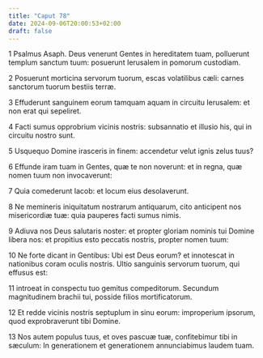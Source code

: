 ```yaml
---
title: "Caput 78"
date: 2024-09-06T20:00:53+02:00
draft: false
---
```



1 Psalmus Asaph. Deus venerunt Gentes in hereditatem tuam, polluerunt templum sanctum tuum: posuerunt Ierusalem in pomorum custodiam.

2 Posuerunt morticina servorum tuorum, escas volatilibus cæli: carnes sanctorum tuorum bestiis terræ.

3 Effuderunt sanguinem eorum tamquam aquam in circuitu Ierusalem: et non erat qui sepeliret.

4 Facti sumus opprobrium vicinis nostris: subsannatio et illusio his, qui in circuitu nostro sunt.

5 Usquequo Domine irasceris in finem: accendetur velut ignis zelus tuus?

6 Effunde iram tuam in Gentes, quæ te non noverunt: et in regna, quæ nomen tuum non invocaverunt:

7 Quia comederunt Iacob: et locum eius desolaverunt.

8 Ne memineris iniquitatum nostrarum antiquarum, cito anticipent nos misericordiæ tuæ: quia pauperes facti sumus nimis.

9 Adiuva nos Deus salutaris noster: et propter gloriam nominis tui Domine libera nos: et propitius esto peccatis nostris, propter nomen tuum:

10 Ne forte dicant in Gentibus: Ubi est Deus eorum? et innotescat in nationibus coram oculis nostris. Ultio sanguinis servorum tuorum, qui effusus est:

11 introeat in conspectu tuo gemitus compeditorum. Secundum magnitudinem brachii tui, posside filios mortificatorum.

12 Et redde vicinis nostris septuplum in sinu eorum: improperium ipsorum, quod exprobraverunt tibi Domine.

13 Nos autem populus tuus, et oves pascuæ tuæ, confitebimur tibi in sæculum: In generationem et generationem annunciabimus laudem tuam.


